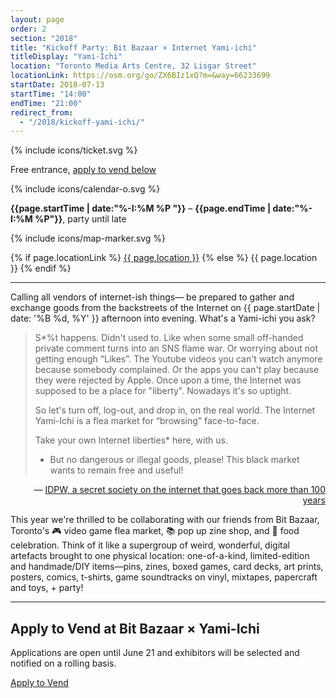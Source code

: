 ```yaml
---
layout: page
order: 2
section: "2018"
title: "Kickoff Party: Bit Bazaar × Internet Yami-ichi"
titleDisplay: "Yami-Ichi"
location: "Toronto Media Arts Centre, 32 Lisgar Street"
locationLink: https://osm.org/go/ZX6BIz1xQ?m=&way=66233699
startDate: 2018-07-13
startTime: "14:00"
endTime: "21:00"
redirect_from:
  - "/2018/kickoff-yami-ichi/"
---
```


<div class="event-time-location">
  <div class="event-meta">
    {% include icons/ticket.svg %}
    <p class="event-cost event-meta-item">Free entrance, <a href="#vend">apply to vend below</a>
    </p>
  </div>
  <div class="event-meta">
    {% include icons/calendar-o.svg %}
    <p class="event-time event-meta-item"><strong>{{page.startTime | date:"%-I:%M %P "}}</strong> – <strong>{{page.endTime | date:"%-I:%M %P"}}</strong>, party until late</p>
  </div>
  <div class="event-meta">
    {% include icons/map-marker.svg %}
    <p class="event-location event-meta-item">
    {% if page.locationLink %}
      <a href="{{page.locationLink}}" target="_blank">{{ page.location }}</a> <!--_-->
    {% else %}
      {{ page.location }}
    {% endif %}
    </p>
  </div>
</div>

***

Calling all vendors of internet-ish things— be prepared to gather and exchange goods from the backstreets of the Internet on {{ page.startDate | date: '%B %d, %Y' }} afternoon into evening. What's a Yami-ichi you ask?

<blockquote>
  S*%t happens. Didn't used to. Like when some small off-handed private comment
  turns into an SNS flame war. Or worrying about not getting enough “Likes”. The
  Youtube videos you can't watch anymore because somebody complained. Or the apps
  you can't play because they were rejected by Apple. Once upon a time, the
  Internet was supposed to be a place for "liberty". Nowadays it's so uptight.

  So let's turn off, log-out, and drop in, on the real world. The Internet
  Yami-Ichi is a flea market for “browsing” face-to-face.

  Take your own Internet liberties* here, with us.

  * But no dangerous or illegal goods, please! This black market wants to remain
  free and useful!
</blockquote>

<p style="text-align: right;"> — <a href="http://yami-ichi.biz/">IDPW, a secret society on the internet that goes back more than 100 years</a></p>

This year we're thrilled to be collaborating with our friends from Bit Bazaar, Toronto's 🎮 video game flea market, 📚 pop up zine shop, and  🌮 food celebration.  Think of it like a supergroup of weird, wonderful, digital artefacts brought to one physical location: one-of-a-kind, limited-edition and handmade/DIY items—pins, zines, boxed games, card decks, art prints, posters, comics, t-shirts, game soundtracks on vinyl, mixtapes, papercraft and toys, + party!

***

<a id="vend">

## Apply to Vend at Bit Bazaar × Yami-Ichi

Applications are open until June 21 and exhibitors will be selected and notified on a rolling basis.

<a href="https://2018.bitbazaar.world/" class="button button-primary" target="_blank">Apply to Vend</a>
